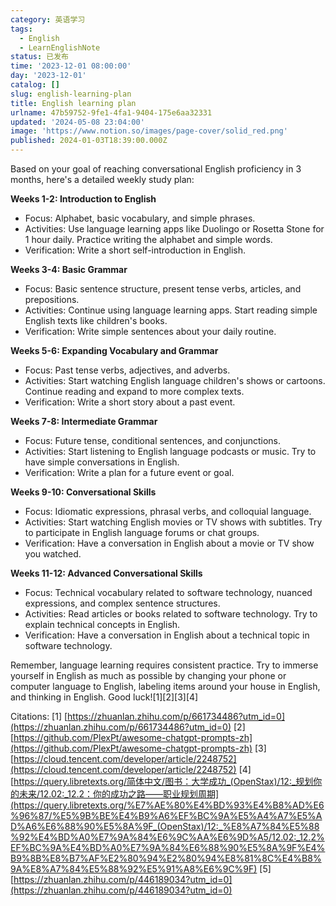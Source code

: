 ```yaml
---
category: 英语学习
tags:
  - English
  - LearnEnglishNote
status: 已发布
time: '2023-12-01 08:00:00'
day: '2023-12-01'
catalog: []
slug: english-learning-plan
title: English learning plan
urlname: 47b59752-9fe1-4fa1-9404-175e6aa32331
updated: '2024-05-08 23:04:00'
image: 'https://www.notion.so/images/page-cover/solid_red.png'
published: 2024-01-03T18:39:00.000Z
---
```


Based on your goal of reaching conversational English proficiency in 3 months, here's a detailed weekly study plan:


**Weeks 1-2: Introduction to English**

- Focus: Alphabet, basic vocabulary, and simple phrases.
- Activities: Use language learning apps like Duolingo or Rosetta Stone for 1 hour daily. Practice writing the alphabet and simple words.
- Verification: Write a short self-introduction in English.

**Weeks 3-4: Basic Grammar**

- Focus: Basic sentence structure, present tense verbs, articles, and prepositions.
- Activities: Continue using language learning apps. Start reading simple English texts like children's books.
- Verification: Write simple sentences about your daily routine.

**Weeks 5-6: Expanding Vocabulary and Grammar**

- Focus: Past tense verbs, adjectives, and adverbs.
- Activities: Start watching English language children's shows or cartoons. Continue reading and expand to more complex texts.
- Verification: Write a short story about a past event.

**Weeks 7-8: Intermediate Grammar**

- Focus: Future tense, conditional sentences, and conjunctions.
- Activities: Start listening to English language podcasts or music. Try to have simple conversations in English.
- Verification: Write a plan for a future event or goal.

**Weeks 9-10: Conversational Skills**

- Focus: Idiomatic expressions, phrasal verbs, and colloquial language.
- Activities: Start watching English movies or TV shows with subtitles. Try to participate in English language forums or chat groups.
- Verification: Have a conversation in English about a movie or TV show you watched.

**Weeks 11-12: Advanced Conversational Skills**

- Focus: Technical vocabulary related to software technology, nuanced expressions, and complex sentence structures.
- Activities: Read articles or books related to software technology. Try to explain technical concepts in English.
- Verification: Have a conversation in English about a technical topic in software technology.

Remember, language learning requires consistent practice. Try to immerse yourself in English as much as possible by changing your phone or computer language to English, labeling items around your house in English, and thinking in English. Good luck![1][2][3][4]


Citations:
[1] [https://zhuanlan.zhihu.com/p/661734486?utm_id=0](https://zhuanlan.zhihu.com/p/661734486?utm_id=0)
[2] [https://github.com/PlexPt/awesome-chatgpt-prompts-zh](https://github.com/PlexPt/awesome-chatgpt-prompts-zh)
[3] [https://cloud.tencent.com/developer/article/2248752](https://cloud.tencent.com/developer/article/2248752)
[4] [https://query.libretexts.org/简体中文/图书：大学成功_(OpenStax)/12:_规划你的未来/12.02:_12.2：你的成功之路——职业规划周期](https://query.libretexts.org/%E7%AE%80%E4%BD%93%E4%B8%AD%E6%96%87/%E5%9B%BE%E4%B9%A6%EF%BC%9A%E5%A4%A7%E5%AD%A6%E6%88%90%E5%8A%9F_(OpenStax)/12:_%E8%A7%84%E5%88%92%E4%BD%A0%E7%9A%84%E6%9C%AA%E6%9D%A5/12.02:_12.2%EF%BC%9A%E4%BD%A0%E7%9A%84%E6%88%90%E5%8A%9F%E4%B9%8B%E8%B7%AF%E2%80%94%E2%80%94%E8%81%8C%E4%B8%9A%E8%A7%84%E5%88%92%E5%91%A8%E6%9C%9F)
[5] [https://zhuanlan.zhihu.com/p/446189034?utm_id=0](https://zhuanlan.zhihu.com/p/446189034?utm_id=0)

